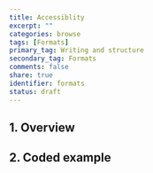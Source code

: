 ```yaml
---
title: Accessiblity
excerpt: ""
categories: browse
tags: [Formats]
primary_tag: Writing and structure
secondary_tag: Formats
comments: false
share: true
identifier: formats
status: draft
---
```

## 1. Overview


## 2. Coded example

